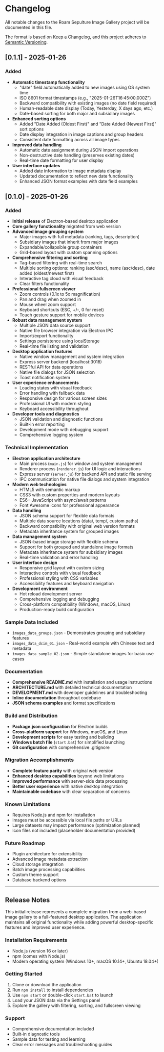 # Changelog

All notable changes to the Roam Sepulture Image Gallery project will be documented in this file.

The format is based on [Keep a Changelog](https://keepachangelog.com/en/1.0.0/),
and this project adheres to [Semantic Versioning](https://semver.org/spec/v2.0.0.html).

## [0.1.1] - 2025-01-26

### Added
- **Automatic timestamp functionality**
  - "date" field automatically added to new images using OS system time
  - ISO 8601 format timestamps (e.g., "2025-01-26T16:45:00.000Z")
  - Backward compatibility with existing images (no date field required)
  - Human-readable date display (Today, Yesterday, X days ago, etc.)
  - Date-based sorting for both major and subsidiary images
- **Enhanced sorting options**
  - Added "Date Added (Oldest First)" and "Date Added (Newest First)" sort options
  - Date display integration in image captions and group headers
  - Consistent date formatting across all image types
- **Improved data handling**
  - Automatic date assignment during JSON import operations
  - Non-destructive date handling (preserves existing dates)
  - Real-time date formatting for user display
- **User interface updates**
  - Added date information to image metadata display
  - Updated documentation to reflect new date functionality
  - Enhanced JSON format examples with date field examples

## [0.1.0] - 2025-01-26

### Added
- **Initial release** of Electron-based desktop application
- **Core gallery functionality** migrated from web version
- **Advanced image grouping system**
  - Major images with full metadata (ranking, tags, description)
  - Subsidiary images that inherit from major images
  - Expandable/collapsible group containers
  - Grid-based layout with custom spanning options
- **Comprehensive filtering and sorting**
  - Tag-based filtering with real-time search
  - Multiple sorting options: ranking (asc/desc), name (asc/desc), date added (oldest/newest first)
  - Interactive tag cloud with visual feedback
  - Clear filters functionality
- **Professional fullscreen viewer**
  - Zoom controls (0.1x to 5x magnification)
  - Pan and drag when zoomed in
  - Mouse wheel zoom support
  - Keyboard shortcuts (ESC, +/-, 0 for reset)
  - Touch gesture support for mobile devices
- **Robust data management system**
  - Multiple JSON data source support
  - Native file browser integration via Electron IPC
  - Import/export functionality
  - Settings persistence using localStorage
  - Real-time file listing and validation
- **Desktop application features**
  - Native window management and system integration
  - Express server backend (localhost:3018)
  - RESTful API for data operations
  - Native file dialogs for JSON selection
  - Toast notification system
- **User experience enhancements**
  - Loading states with visual feedback
  - Error handling with fallback data
  - Responsive design for various screen sizes
  - Professional UI with modern styling
  - Keyboard accessibility throughout
- **Developer tools and diagnostics**
  - JSON validation and diagnostic functions
  - Built-in error reporting
  - Development mode with debugging support
  - Comprehensive logging system

### Technical Implementation
- **Electron application architecture**
  - Main process (`main.js`) for window and system management
  - Renderer process (`renderer.js`) for UI logic and interactions
  - Express server (`server.js`) for backend API and static file serving
  - IPC communication for native file dialogs and system integration
- **Modern web technologies**
  - HTML5 with semantic markup
  - CSS3 with custom properties and modern layouts
  - ES6+ JavaScript with async/await patterns
  - Font Awesome icons for professional appearance
- **Data handling**
  - JSON schema support for flexible data formats
  - Multiple data source locations (data/, temp/, custom paths)
  - Backward compatibility with original web version formats
  - Metadata inheritance system for grouped images
- **Data management system**
  - JSON-based image storage with flexible schema
  - Support for both grouped and standalone image formats
  - Metadata inheritance system for subsidiary images
  - Real-time validation and error handling
- **User interface design**
  - Responsive grid layout with custom sizing
  - Interactive controls with visual feedback
  - Professional styling with CSS variables
  - Accessibility features and keyboard navigation
- **Development environment**
  - Hot reload development server
  - Comprehensive logging and debugging
  - Cross-platform compatibility (Windows, macOS, Linux)
  - Production-ready build configuration

### Sample Data Included
- `images_data_groups.json` - Demonstrates grouping and subsidiary features
- `images_data_dcim_01.json` - Real-world example with Chinese text and metadata
- `images_data_sample_02.json` - Simple standalone images for basic use cases

### Documentation
- **Comprehensive README.md** with installation and usage instructions
- **ARCHITECTURE.md** with detailed technical documentation
- **DEVELOPMENT.md** with developer guidelines and troubleshooting
- **Inline documentation** throughout codebase
- **JSON schema examples** and format specifications

### Build and Distribution
- **Package.json configuration** for Electron builds
- **Cross-platform support** for Windows, macOS, and Linux
- **Development scripts** for easy testing and building
- **Windows batch file** (`start.bat`) for simplified launching
- **Git configuration** with comprehensive .gitignore

### Migration Accomplishments
- **Complete feature parity** with original web version
- **Enhanced desktop capabilities** beyond web limitations
- **Improved performance** with server-side data processing
- **Better user experience** with native desktop integration
- **Maintainable codebase** with clear separation of concerns

### Known Limitations
- Requires Node.js and npm for installation
- Images must be accessible via local file paths or URLs
- Large datasets may impact performance (optimization planned)
- Icon files not included (placeholder documentation provided)

### Future Roadmap
- Plugin architecture for extensibility
- Advanced image metadata extraction
- Cloud storage integration
- Batch image processing capabilities
- Custom theme support
- Database backend options

---

## Release Notes

This initial release represents a complete migration from a web-based image gallery to a full-featured desktop application. The application maintains all original functionality while adding powerful desktop-specific features and improved user experience.

### Installation Requirements
- Node.js (version 16 or later)
- npm (comes with Node.js)
- Modern operating system (Windows 10+, macOS 10.14+, Ubuntu 18.04+)

### Getting Started
1. Clone or download the application
2. Run `npm install` to install dependencies
3. Use `npm start` or double-click `start.bat` to launch
4. Load your JSON data via the Settings panel
5. Explore the gallery with filtering, sorting, and fullscreen viewing

### Support
- Comprehensive documentation included
- Built-in diagnostic tools
- Sample data for testing and learning
- Clear error messages and troubleshooting guides
